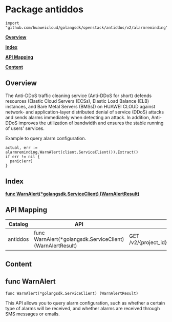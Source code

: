 # Package antiddos
    import "github.com/huaweicloud/golangsdk/openstack/antiddos/v2/alarmreminding"
**[Overview](#overview)**  

**[Index](#index)**  

**[API Mapping](#api-mapping)**  

**[Content](#content)**  

## Overview
The Anti-DDoS traffic cleaning service (Anti-DDoS for short) defends resources (Elastic Cloud Servers (ECSs), Elastic Load Balance (ELB) instances, and Bare Metal Servers (BMSs)) on HUAWEI CLOUD against network- and application-layer distributed denial of service (DDoS) attacks and sends alarms immediately when detecting an attack. In addition, Anti-DDoS improves the utilization of bandwidth and ensures the stable running of users' services.

Example to query alarm configuration.

    actual, err := alarmreminding.WarnAlert(client.ServiceClient()).Extract()
    if err != nil {
      panic(err)
    }
## Index
**[func WarnAlert(*golangsdk.ServiceClient) (WarnAlertResult)](#func-warnalert)**  
## API Mapping
|Catalog|API|EndPoint|
|----|---|--------|
|antiddos|func WarnAlert(*golangsdk.ServiceClient) (WarnAlertResult)|GET /v2/{project_id}/warnalert/alertconfig/query|
## Content
## func WarnAlert
    func WarnAlert(*golangsdk.ServiceClient) (WarnAlertResult)  
This API allows you to query alarm configuration, such as whether a certain type of alarms will be received, and whether alarms are received through SMS messages or emails.
